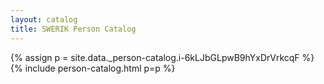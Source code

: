 ```yaml
---
layout: catalog
title: SWERIK Person Catalog
---
```

{% assign p = site.data._person-catalog.i-6kLJbGLpwB9hYxDrVrkcqF %}
{% include person-catalog.html p=p %}

